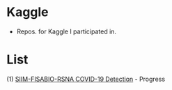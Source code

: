 # Kaggle
- Repos. for Kaggle I participated in.

# List
(1) [SIIM-FISABIO-RSNA COVID-19 Detection](https://www.kaggle.com/c/siim-covid19-detection/overview) - Progress
